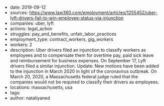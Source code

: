 - date: 2019-09-12
- sources: https://www.law360.com/employment/articles/1255452/uber-lyft-drivers-fail-to-win-employee-status-via-injunction
- companies: uber, lyft
- actions: legal_action
- struggles: pay_and_benefits, unfair_labor_practices
- employment_type: contract_workers, gig_workers
- workers: 2
- description: Uber drivers filed an injunction to classify workers as employees and to compensate them for overtime pay, paid sick leave and reimbursement for business expenses. On September 17, Lyft drivers filed a similar injunction. Update: New motions have been added to the injunction in March 2020 in light of the coronavirus outbreak. On March 20, 2020, a Massachusetts federal judge ruled that the companies would not be required to classify their drivers as employees.
- locations: massachusetts, usa
- tags: 
- author: nataliyaned
